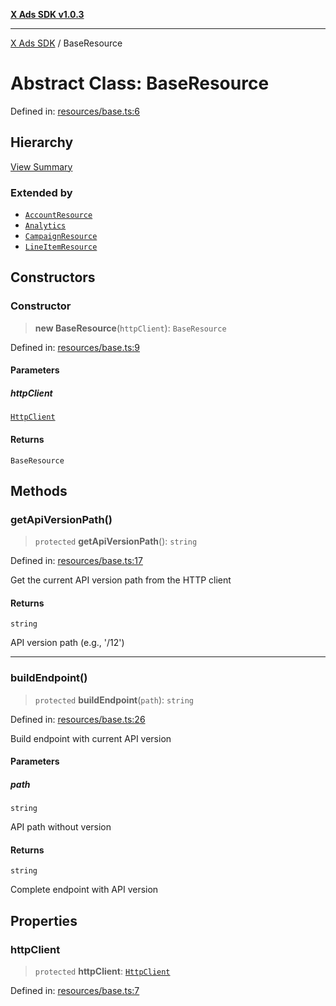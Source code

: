 [**X Ads SDK v1.0.3**](../README.md)

***

[X Ads SDK](../globals.md) / BaseResource

# Abstract Class: BaseResource

Defined in: [resources/base.ts:6](https://github.com/kage1020/x-ads-sdk/blob/main/src/resources/base.ts#L6)

## Hierarchy

[View Summary](../hierarchy.md)

### Extended by

- [`AccountResource`](AccountResource.md)
- [`Analytics`](Analytics.md)
- [`CampaignResource`](CampaignResource.md)
- [`LineItemResource`](LineItemResource.md)

## Constructors

### Constructor

> **new BaseResource**(`httpClient`): `BaseResource`

Defined in: [resources/base.ts:9](https://github.com/kage1020/x-ads-sdk/blob/main/src/resources/base.ts#L9)

#### Parameters

##### httpClient

[`HttpClient`](HttpClient.md)

#### Returns

`BaseResource`

## Methods

### getApiVersionPath()

> `protected` **getApiVersionPath**(): `string`

Defined in: [resources/base.ts:17](https://github.com/kage1020/x-ads-sdk/blob/main/src/resources/base.ts#L17)

Get the current API version path from the HTTP client

#### Returns

`string`

API version path (e.g., '/12')

***

### buildEndpoint()

> `protected` **buildEndpoint**(`path`): `string`

Defined in: [resources/base.ts:26](https://github.com/kage1020/x-ads-sdk/blob/main/src/resources/base.ts#L26)

Build endpoint with current API version

#### Parameters

##### path

`string`

API path without version

#### Returns

`string`

Complete endpoint with API version

## Properties

### httpClient

> `protected` **httpClient**: [`HttpClient`](HttpClient.md)

Defined in: [resources/base.ts:7](https://github.com/kage1020/x-ads-sdk/blob/main/src/resources/base.ts#L7)

